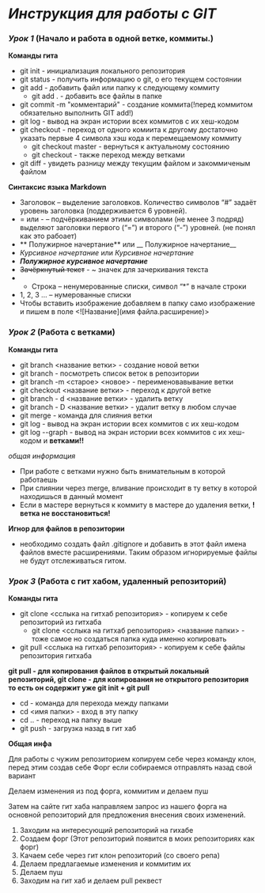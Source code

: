 # *Инструкция для работы с GIT*

### ***Урок 1*** (Начало и работа в одной ветке, коммиты.)
**Команды гита**
* git init - инициализация локального репозитория
* git status - получить информацию о git, о его текущем состоянии
* git add - добавить файл или папку к следующему коммиту
  * git add . - добавить все файлы в папке
* git commit -m "комментарий" - создание коммита(!перед коммитом обязательно выполнить GIT add!)
* git log - вывод на экран истории всех коммитов с их хеш-кодом
* git checkout - переход от одного комиита к другому  достаточно указать первые 4 символа хэш кода к перемещаемому коммиту
  * git checkout master - вернуться к актуальному состоянию
  * git checkout - также переход между ветками
* git diff - увидеть разницу между текущим файлом и закоммиченым файлом

**Синтаксис языка Markdown**
* Заголовок – выделение заголовков. Количество символов “#” задаёт уровень заголовка
(поддерживается 6 уровней).
* = или - – подчёркиванием этими символами (не менее 3 подряд) выделяют заголовки первого (“=”) и второго (“-”) уровней. (не понял как это рабоает)
* ** Полужирное начертание** или __ Полужирное начертание__
* *Курсивное начертание* или _Курсивное начертание_
* ***Полужирное курсивное начертание***
* ~~Зачёркнутый текст~~ - ~ значек для зачеркивания текста
* * Строка – ненумерованные списки, символ “*” в начале строки
* 1, 2, 3 … – нумерованные списки
* Чтобы вставить изображение добавляем в папку само изображение и  пишем в поле  <![Название](имя файла.расширение)>



### ***Урок 2*** (Работа с ветками)
**Команды гита**
* git branch <название ветки> - создание новой ветки
* git branch - посмотреть список веток в репозитории
 * git branch -m <старое> <новое> - переименовавывание ветки
* git checkout <название ветки> - переход к другой ветке
* git branch - d <название ветки> - удалить ветку
 * git branch - D <название ветки> - удалит ветку в любом случае
* git merge - команда для слияния ветки
* git log - вывод на экран истории всех коммитов с их хеш-кодом
 * git log --graph -  вывод на экран истории всех коммитов с их хеш-кодом и **ветками!!**

*общая информация*

  * При работе с ветками нужно быть внимательным в которой работаешь
  * При слиянии через merge, вливание происходит в ту ветку в которой находишься в данный момент
  * Если в мастере вернуться к коммиту в мастере до удаления ветки, **!ветка не восстановиться!**

**Игнор для файлов в репозитории**
  * необходимо создать файл .gitignore и добавить в этот файл имена файлов вместе расширениями. Таким образом игнорируемые файлы не будут отслеживаться гитом.
  


### ***Урок 3*** (Работа с гит хабом, удаленный репозиторий)
**Команды гита**
* git clone <сслыка на гитхаб репозитория> - копируем к себе репозиторий из гитхаба
  * git clone <сслыка на гитхаб репозитория> <название папки> - тоже самое но создаться папка куда именно копировать
* git pull <сслыка на гитхаб репозитория> - копируем к себе файлы репозитория гитхаба

**git pull - для копирования файлов в открытый локальный репозиторий, git clone - для копирования не открытого репозитория то есть он содержит уже git init + git pull** 

* cd - команда для перехода между папками
 * cd <имя папки> - вход в эту папку
 * сd .. - переход на папку выше
* git push - загрузка назад в гит хаб

**Общая инфа**

Для работы с чужим репозиторием копируем себе через команду клон, перед этим создав себе Форг если собираемся отправлять назад свой вариант

Делаем изменения из под форга, коммитим и делаем пуш

Затем на сайте гит хаба направляем запрос из нашего форга на основной репозиторий для предложения внесения своих изменений.

1. Заходим на интересующий репозиторий на гихабе
2. Создаем форг (Этот репозиторий появится в моих репозиториях как форг)
3. Качаем себе через гит клон репозиторий (со своего репа)
4. Делаем предлагаемые изменения и коммитим их
5. Делаем пуш
6. Заходим на гит хаб и делаем pull реквест
